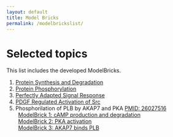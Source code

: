 ```yaml
---
layout: default
title: Model Bricks
permalink: /modelbrickslist/
---
```


# Selected topics

This list includes the developed ModelBricks. 

1. <a href="/MB_ProteinSynthesisDegradation">Protein Synthesis and Degradation</a>
1. <a href="/MB_ProteinPhosphorylation/">Protein Phosphorylation</a>
1. <a href="/MB_PerfectlyAdapted/">Perfectly Adapted Signal Response</a>
1. <a href="/MB_PDGF_Src/">PDGF Regulated Activation of Src</a>
1. Phosphorilation of PLB by AKAP7 and PKA <a href="/AKAP7_complete">PMID: 26027516</a><br/>
     &ensp;<a href="/MB_cAMPproduction/">ModelBrick 1: cAMP production and degradation</a><br/>
     &ensp;<a href="/MB_PKAactivation/">ModelBrick 2: PKA activation </a><br/>
     &ensp;<a href="/MB_AKAP7_PLB/">ModelBrick 3: AKAP7 binds PLB</a>

